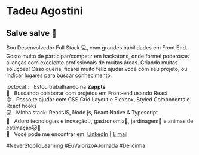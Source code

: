 
# Tadeu Agostini

## Salve salve 👋

Sou Desenvolvedor Full Stack :computer:, com grandes habilidades em Front End. Gosto muito de participar/competir em hackatons, onde formei poderosas alianças com excelente profissionais de muitas áreas. Criando muitas soluções!
Caso queria, ficarei muito feliz ajudar você com seu projeto, ou indicar lugares para buscar conhecimento. 

 :octocat::  &nbsp; Estou trabalhando na **Zappts**
 <br/> :purple_heart: &nbsp; Buscando colaborar com projetos em Front-end usando React
 <br/> :blush: &nbsp; Posso te ajudar com CSS Grid Layout e Flexbox, Styled Components e React hooks
 <br/> :computer: &nbsp; Minha stack: ReactJS, Node.js, React Native & Typescript
 <br/> 💬  &nbsp; Adoro tecnologias e inovação:bulb:, gastronomia:pineapple:, jardinagem:seedling: e animas de estimação:cat::dog:
 <br/> :email: &nbsp; Você pode me encontrar em: [LinkedIn](https://linkedin.com/in/tadeuagostini)
| 
[E mail](mailto:tadeu01399@gmail.com)

#NeverStopToLearning #EuValorizoAJornada #Delicinha
